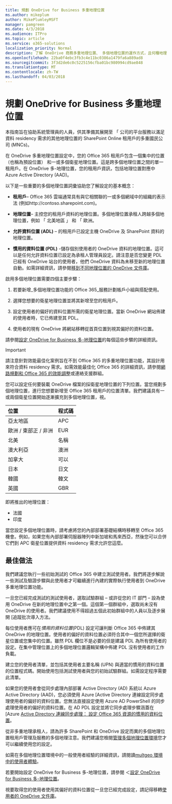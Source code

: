 ```yaml
---
title: 規劃 OneDrive for Business 多重地理位置
ms.author: mikeplum
author: MikePlumleyMSFT
manager: pamgreen
ms.date: 4/3/2018
ms.audience: ITPro
ms.topic: article
ms.service: o365-solutions
localization_priority: Normal
description: 了解 OneDrive 商務多重地理位置、 多個地理位置的運作方式，且何種地理位置可供資料存放區。
ms.openlocfilehash: 22ba0f4ebc3fb3c4e11bc0386a1479fa6a889ad8
ms.sourcegitcommit: 3f3d2de6c0c5225156cfba01bc980994cd9ae848
ms.translationtype: MT
ms.contentlocale: zh-TW
ms.lasthandoff: 04/03/2018
---
```

# <a name="plan-for-onedrive-for-business-multi-geo"></a>規劃 OneDrive for Business 多重地理位置

本指南旨在協助系統管理員的人員，供其準備其展開至 「 公司的平台服務以滿足資料 residency 需求的其他地理位置的 SharePoint Online 租用戶的多重國民公司 (MNCs)。

在 OneDrive 多重地理位置設定中，您的 Office 365 租用戶包含一個集中的位置 （也稱為預設位置） 和一或多個衛星地理位置。這是跨多個地理位置之間的單一租用戶。在 OneDrive 多-地理位置，您的租用戶資訊，包括地理位置對應中 Azure Active Directory (AAD)。 

以下是一些重要的多個地理位置詞彙協助您了解設定的基本概念：

-   **租用戶**– Office 365 雲端通常具有與它相關聯的一或多個網域中的組織的表示法 (例如http://contoso.sharepoint.com)。 

-   **地理位置**– 主控您的租用戶資料的地理位置。多個地理位置承租人跨越多個地理位置，例如 「 北美地區 」 和 「 歐洲。

-   **允許資料位置 (ADL)** – 的租用戶已設定主機 OneDrive 及 SharePoint 資料的地理位置。

-   **慣用的資料位置 (PDL)** -儲存個別使用者的 OneDrive 資料的地理位置。這可以是任何允許資料位置已設定為承租人管理員設定。請注意是否您變更 PDL 已經有 OneDrive 站台的使用者，他們 OneDrive 資料為未移至新的地理位置自動。如需詳細資訊，請參閱[移到不同地理位置的 OneDrive 文件庫](move-onedrive-between-geo-locations.md)。

啟用多個地理位置需要四個主要步驟：

1.  若要新增_多個地理位置功能的 Office 365_服務計劃帳戶小組與搭配使用。

2.  選擇您想要的衛星地理位置並將其新增至您的租用戶。

3.  設定使用者的偏好的資料位置所需的衛星地理位置。當新 OneDrive 網站佈建的使用者時，它已佈建至其 PDL。

4.  使用者的現有 OneDrive 將網站移轉從首頁位置到視其偏好的資料位置。

請參閱[設定 OneDrive for Business 多-地理位置](multi-geo-tenant-configuration.md)的每個這些步驟的詳細資訊。

> [!IMPORTANT]
> 請注意針對效能最佳化案例旨在不到 Office 365 的多重地理位置功能，其設計用來符合資料 residency 需求。如需效能最佳化 Office 365 的詳細資訊，請參閱[網路規劃和 Office 365 的效能調整](https://support.office.com/article/e5f1228c-da3c-4654-bf16-d163daee8848)或連絡支援群組。

您可以設定任何要裝載 OneDrive 檔案的採衛星地理位置的下列位置。當您規劃多個地理位置，進行您想要新增至 Office 365 租用戶的位置清單。我們建議具有一或兩個衛星位置開始逐漸擴充到多個地理位置，視。

<table>
<thead>
<tr class="header">
<th align="left"><strong>位置</strong></th>
<th align="left"><strong>程式碼</strong></th>
</tr>
</thead>
<tbody>
<tr class="odd">
<td align="left">亞太地區</td>
<td align="left">APC</td>
</tr>
<tr class="even">
<td align="left">歐洲 / 東部正 / 非洲</td>
<td align="left">EUR</td>
</tr>
<tr class="odd">
<td align="left">北美</td>
<td align="left">名稱</td>
</tr>
<tr class="even">
<td align="left">澳大利亞</td>
<td align="left">澳洲</td>
</tr>
<tr class="odd">
<td align="left">加拿大</td>
<td align="left">可以</td>
</tr>
<tr class="odd">
<td align="left">日本</td>
<td align="left">日文</td>
</tr>
<tr class="even">
<td align="left">韓國</td>
<td align="left">韓文</td>
</tr>
<tr class="odd">
<td align="left">英國</td>
<td align="left">GBR</td>
</tr>
</tbody>
</table>

即將推出的地理位置：
  
- 法國
- 印度

當您設定多個地理位置時，請考慮將您的內部部署基礎結構時移轉至 Office 365 機會。例如，如果您有內部部署伺服器陣列中新加坡和馬來西亞，然後您可以合併它們到 APC 衛星位置提供資料 residency 需求允許您這麼。

## <a name="best-practices"></a>最佳做法

我們建議您執行一些初始測試的 Office 365 中建立測試使用者。我們將逐步解說一些測試及驗證步驟與此使用者才可繼續進行內建的實際執行使用者到 OneDrive 多重地理位置功能。

一旦您已經完成測試的測試使用者，選取試驗群組 – 或許從您的 IT 部門 – 設為使用 OneDrive 在新的地理位置中之第一個。這個第一個群組中，選取尚未沒有 OneDrive 的使用者。我們建議使用不得超過五個此初始群組中的人員以及逐步展開 [追蹤批次導入方法。

每位使用者應可在*慣用的資料位置*(PDL) 設定可讓判斷 Office 365 中佈建其 OneDrive 的地理位置。使用者的偏好的資料位置必須符合其中一個您所選擇的衛星位置或您集中的位置。雖然 PDL 欄位不是必要的但是建議 PDL 為所有使用者的設定。在集中管理位置上的多個地理位置邏輯架構中佈建 PDL 沒有使用者的工作負載。   

建立您的使用者清單，並包括其使用者主要名稱 (UPN) 與適當的慣用的資料位置的位置程式碼。開始使用包括測試使用者與您的初始試驗群組。如需設定程序需要此清單。

如果您的使用者會從同步處理內部部署 Active Directory (AD) 系統以 Azure Active Directory (AAD)，您必須使用 Azure [Active Directory 連線設定同步處理使用者的偏好的資料位置。您無法直接設定使用 Azure AD PowerShell 的同步處理使用者的偏好的資料位置。在 AD PDL 設定並將它同步處理步驟涵蓋在[Azure [Active Directory 連線同步處理： 設定 Office 365 資源的慣用的資料位置](https://docs.microsoft.com/en-us/azure/active-directory/connect/active-directory-aadconnectsync-feature-preferreddatalocation)。

從非多重地理承租人，請為許多 SharePoint 和 OneDrive 設定而異的多個地理位置租用戶管理及服務的多個地理注意。我們建議您檢閱[管理多個地理位置環境](administering-a-multi-geo-environment.md)您才可以繼續使用您的設定。

如需在多個地理位置環境中的一般使用者經驗的詳細資訊，請閱讀[multgeo 環境中的使用者體驗](multi-geo-user-experience.md)。

若要開始設定 OneDrive for Business 多-地理位置，請參閱 ＜[設定 OneDrive for Business 多-地理位置](multi-geo-tenant-configuration.md)。

視要取得您的使用者使用其偏好的資料位置從一旦您已經完成設定，請記得移轉[使用者的 OneDrive 文件庫](move-onedrive-between-geo-locations.md)。
